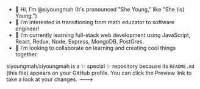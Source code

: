 - 👋 Hi, I’m @siyoungmah (It's pronounced "She Young," like "She (is) Young.")
- 👀 I’m interested in transitioning from math educator to software engineer!
- 🌱 I’m currently learning full-stack web development using JavaScript, React, Redux, Node, Express, MongoDB, PostGres.
- 💞️ I’m looking to collaborate on learning and creating cool things together.


siyoungmah/siyoungmah is a ✨ special ✨ repository because its `README.md` (this file) appears on your GitHub profile.
You can click the Preview link to take a look at your changes.
--->

